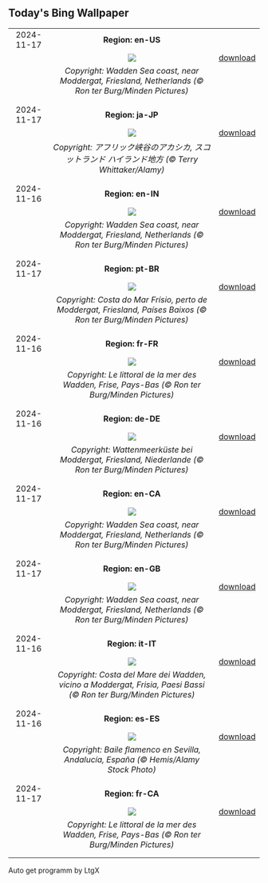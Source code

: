 ## Today's Bing Wallpaper
|      |      |      |
| :----: | :----: | :----: |
|2024-11-17|**Region: en-US**||
||![](https://www.bing.com/th?id=OHR.FrieslandNetherlands_EN-US3770890281_UHD.jpg&pid=hp&w=1152&h=648&rs=1&c=4)| [download](https://www.bing.com/th?id=OHR.FrieslandNetherlands_EN-US3770890281_UHD.jpg)|
||*Copyright: Wadden Sea coast, near Moddergat, Friesland, Netherlands (© Ron ter Burg/Minden Pictures)*
||
|||
|2024-11-17|**Region: ja-JP**||
||![](https://www.bing.com/th?id=OHR.RedStag_JA-JP3676294833_UHD.jpg&pid=hp&w=1152&h=648&rs=1&c=4)| [download](https://www.bing.com/th?id=OHR.RedStag_JA-JP3676294833_UHD.jpg)|
||*Copyright: アフリック峡谷のアカシカ, スコットランド ハイランド地方 (© Terry Whittaker/Alamy)*
||
|||
|2024-11-16|**Region: en-IN**||
||![](https://www.bing.com/th?id=OHR.FrieslandNetherlands_EN-IN5299828357_UHD.jpg&pid=hp&w=1152&h=648&rs=1&c=4)| [download](https://www.bing.com/th?id=OHR.FrieslandNetherlands_EN-IN5299828357_UHD.jpg)|
||*Copyright: Wadden Sea coast, near Moddergat, Friesland, Netherlands (© Ron ter Burg/Minden Pictures)*
||
|||
|2024-11-17|**Region: pt-BR**||
||![](https://www.bing.com/th?id=OHR.FrieslandNetherlands_PT-BR8090828736_UHD.jpg&pid=hp&w=1152&h=648&rs=1&c=4)| [download](https://www.bing.com/th?id=OHR.FrieslandNetherlands_PT-BR8090828736_UHD.jpg)|
||*Copyright: Costa do Mar Frísio, perto de Moddergat, Friesland, Países Baixos (© Ron ter Burg/Minden Pictures)*
||
|||
|2024-11-16|**Region: fr-FR**||
||![](https://www.bing.com/th?id=OHR.FrieslandNetherlands_FR-FR3199784151_UHD.jpg&pid=hp&w=1152&h=648&rs=1&c=4)| [download](https://www.bing.com/th?id=OHR.FrieslandNetherlands_FR-FR3199784151_UHD.jpg)|
||*Copyright: Le littoral de la mer des Wadden, Frise, Pays-Bas (© Ron ter Burg/Minden Pictures)*
||
|||
|2024-11-16|**Region: de-DE**||
||![](https://www.bing.com/th?id=OHR.FrieslandNetherlands_DE-DE2101104356_UHD.jpg&pid=hp&w=1152&h=648&rs=1&c=4)| [download](https://www.bing.com/th?id=OHR.FrieslandNetherlands_DE-DE2101104356_UHD.jpg)|
||*Copyright: Wattenmeerküste bei Moddergat, Friesland, Niederlande (© Ron ter Burg/Minden Pictures)*
||
|||
|2024-11-17|**Region: en-CA**||
||![](https://www.bing.com/th?id=OHR.FrieslandNetherlands_EN-CA6862102879_UHD.jpg&pid=hp&w=1152&h=648&rs=1&c=4)| [download](https://www.bing.com/th?id=OHR.FrieslandNetherlands_EN-CA6862102879_UHD.jpg)|
||*Copyright: Wadden Sea coast, near Moddergat, Friesland, Netherlands (© Ron ter Burg/Minden Pictures)*
||
|||
|2024-11-17|**Region: en-GB**||
||![](https://www.bing.com/th?id=OHR.FrieslandNetherlands_EN-GB5948311927_UHD.jpg&pid=hp&w=1152&h=648&rs=1&c=4)| [download](https://www.bing.com/th?id=OHR.FrieslandNetherlands_EN-GB5948311927_UHD.jpg)|
||*Copyright: Wadden Sea coast, near Moddergat, Friesland, Netherlands (© Ron ter Burg/Minden Pictures)*
||
|||
|2024-11-16|**Region: it-IT**||
||![](https://www.bing.com/th?id=OHR.FrieslandNetherlands_IT-IT6096912016_UHD.jpg&pid=hp&w=1152&h=648&rs=1&c=4)| [download](https://www.bing.com/th?id=OHR.FrieslandNetherlands_IT-IT6096912016_UHD.jpg)|
||*Copyright: Costa del Mare dei Wadden, vicino a Moddergat, Frisia, Paesi Bassi (© Ron ter Burg/Minden Pictures)*
||
|||
|2024-11-16|**Region: es-ES**||
||![](https://www.bing.com/th?id=OHR.FlamencoDay2024_ES-ES0805815742_UHD.jpg&pid=hp&w=1152&h=648&rs=1&c=4)| [download](https://www.bing.com/th?id=OHR.FlamencoDay2024_ES-ES0805815742_UHD.jpg)|
||*Copyright: Baile flamenco en Sevilla, Andalucía, España (© Hemis/Alamy Stock Photo)*
||
|||
|2024-11-17|**Region: fr-CA**||
||![](https://www.bing.com/th?id=OHR.FrieslandNetherlands_FR-CA2531468545_UHD.jpg&pid=hp&w=1152&h=648&rs=1&c=4)| [download](https://www.bing.com/th?id=OHR.FrieslandNetherlands_FR-CA2531468545_UHD.jpg)|
||*Copyright: Le littoral de la mer des Wadden, Frise, Pays-Bas (© Ron ter Burg/Minden Pictures)*
||
|||

Auto get programm by LtgX
